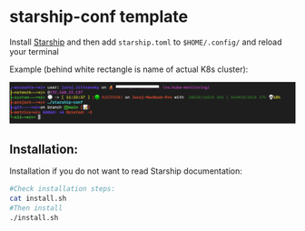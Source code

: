# starship-conf template

Install [Starship](https://starship.rs) and then add ```starship.toml``` to ```$HOME/.config/``` and reload your terminal 

Example (behind white rectangle is name of actual K8s cluster):

![Screenshot](image.png)

## Installation:

Installation if you do not want to read Starship documentation:

```bash
#Check installation steps:
cat install.sh
#Then install
./install.sh
```
